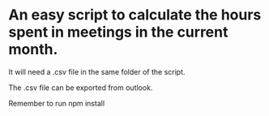 # An easy script to calculate the hours spent in meetings in the current month.

It will need a .csv file in the same folder of the script.

The .csv file can be exported from outlook.

Remember to run npm install
